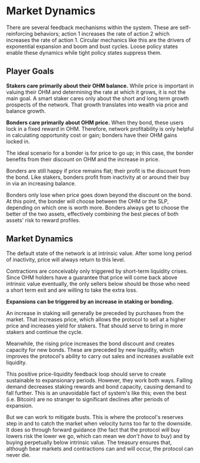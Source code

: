 # Market Dynamics

There are several feedback mechanisms within the system. These are self-reinforcing behaviors; action 1 increases the rate of action 2 which increases the rate of action 1. Circular mechanics like this are the drivers of exponential expansion and boom and bust cycles. Loose policy states enable these dynamics while tight policy states suppress them.

## Player Goals

**Stakers care primarily about their OHM balance.** While price is important in valuing their OHM and determining the rate at which it grows, it is not the main goal. A smart staker cares only about the short and long term growth prospects of the network. That growth translates into wealth via price and balance growth.

**Bonders care primarily about OHM price.** When they bond, these users lock in a fixed reward in OHM. Therefore, network profitability is only helpful in calculating opportunity cost or gain; bonders have their OHM gains locked in. 

The ideal scenario for a bonder is for price to go up; in this case, the bonder benefits from their discount on OHM and the increase in price. 

Bonders are still happy if price remains flat; their profit is the discount from the bond. Like stakers, bonders profit from inactivity at or around their buy in via an increasing balance.

Bonders only lose when price goes down beyond the discount on the bond. At this point, the bonder will choose between the OHM or the SLP, depending on which one is worth more. Bonders always get to choose the better of the two assets, effectively combining the best pieces of both assets' risk to reward profiles.

## Market Dynamics

The default state of the network is at intrinsic value. After some long period of inactivity, price will always return to this level. 

Contractions are conceivably only triggered by short-term liquidity crises. Since OHM holders have a guarantee that price will come back above intrinsic value eventually, the only sellers below should be those who need a short term exit and are willing to take the extra loss.

**Expansions can be triggered by an increase in staking or bonding.**

An increase in staking will generally be preceded by purchases from the market. That increases price, which allows the protocol to sell at a higher price and increases yield for stakers. That should serve to bring in more stakers and continue the cycle.

Meanwhile, the rising price increases the bond discount and creates capacity for new bonds. These are preceded by new liquidity, which improves the protocol's ability to carry out sales and increases available exit liquidity.

This positive price-liquidity feedback loop should serve to create sustainable to expansionary periods. However, they work both ways. Falling demand decreases staking rewards and bond capacity, causing demand to fall further. This is an unavoidable fact of system's like this; even the best \(i.e. Bitcoin\) are no stranger to significant declines after periods of expansion.

But we can work to mitigate busts. This is where the protocol's reserves step in and to catch the market when velocity turns too far to the downside. It does so through forward guidance \(the fact that the protocol _will_ buy lowers risk the lower we go, which can mean we _don't have to_ buy\) and by buying perpetually below intrinsic value. The treasury ensures that, although bear markets and contractions can and will occur, the protocol can never die.

